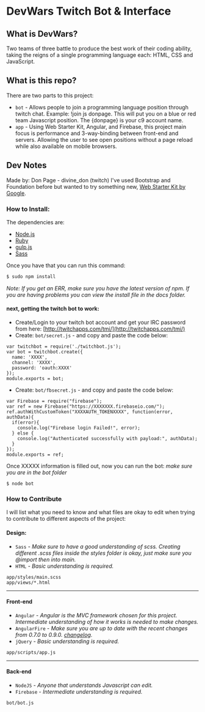 # DevWars Twitch Bot & Interface

## What is DevWars?

 Two teams of three battle to produce the best work of their coding ability, taking the reigns of a single programming language each: HTML, CSS and JavaScript.

## What is this repo?

There are two parts to this project:

- `bot` - Allows people to join a programming language position through twitch chat. Example: !join js donpage. This will put you on a blue or red team Javascript position. The {donpage} is your c9 account name.
- `app` - Using Web Starter Kit, Angular, and Firebase, this project main focus is performance and 3-way-binding between front-end and servers. Allowing the user to see open positions without a page reload while also available on mobile browsers.

## Dev Notes

Made by: Don Page - divine_don (twitch)
I've used Bootstrap and Foundation before but wanted to try something new, [Web Starter Kit by Google](https://developers.google.com/web/starter-kit/).

### How to Install:

The dependencies are:
* [Node.js](http://nodejs.org)
* [Ruby](https://www.ruby-lang.org/)
* [gulp.js](http://gulpjs.com)
* [Sass](http://sass-lang.com/install)

Once you have that you can run this command:
```sh
$ sudo npm install
```
*Note: If you get an ERR, make sure you have the latest version of npm. If you are having problems you can view the install file in the docs folder.*

#### next, getting the twitch bot to work:
- Create/Login to your twitch bot account and get your IRC password from here: [http://twitchapps.com/tmi/](http://twitchapps.com/tmi/)
- Create: `bot/secret.js` - and copy and paste the code below:

```
var twitchbot = require('./twitchbot.js');
var bot = twitchbot.create({
  name: 'XXXX',
  channel: 'XXXX',
  password: 'oauth:XXXX'
});
module.exports = bot;
```

- Create: `bot/fbsecret.js` - and copy and paste the code below:
```
var Firebase = require("firebase");
var ref = new Firebase("https://XXXXXXX.firebaseio.com/");
ref.authWithCustomToken("XXXXAUTH_TOKENXXXX", function(error, authData){
  if(error){
    console.log("Firebase login Failed!", error);
  } else {
    console.log("Authenticated successfully with payload:", authData);
  }
});
module.exports = ref;
```

Once XXXXX information is filled out, now you can run the bot: *make sure you are in the bot folder*
```
$ node bot
```


### How to Contribute
I will list what you need to know and what files are okay to edit when trying to contribute to different aspects of the project:

#### Design: 
- `Sass` - *Make sure to have a good understanding of scss. Creating different .scss files inside the styles folder is okay, just make sure you @import then into main.*
- `HTML` - *Basic understanding is required.*
```
app/styles/main.scss
app/views/*.html
```

---

#### Front-end
- `Angular` - *Angular is the MVC framework chosen for this project. Intermediate understanding of how it works is needed to make changes.*
- `AngularFire` - *Make sure you are up to date with the recent changes from 0.7.0 to 0.9.0. [changelog](https://www.firebase.com/docs/web/libraries/angular/changelog.html).*
- `jQuery` - *Basic understanding is required.*
```
app/scripts/app.js
```

---

#### Back-end
- `NodeJS` - *Anyone that understands Javascript can edit.*
- `Firebase` - *Intermediate understanding is required.*
```
bot/bot.js
```







